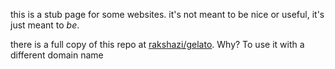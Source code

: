 this is a stub page for some websites.
it's not meant to be nice or useful, it's just meant to _be_.

there is a full copy of this repo at [rakshazi/gelato](https://github.com/rakshazi/gelato). Why? To use it with a different domain name
